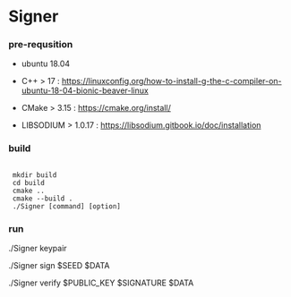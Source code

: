 # Signer


### pre-requsition  

- ubuntu 18.04 

- C++ > 17 : https://linuxconfig.org/how-to-install-g-the-c-compiler-on-ubuntu-18-04-bionic-beaver-linux

- CMake > 3.15 : https://cmake.org/install/

- LIBSODIUM > 1.0.17  : https://libsodium.gitbook.io/doc/installation

### build
<pre><code>
 mkdir build
 cd build
 cmake ..
 cmake --build .
 ./Signer [command] [option] 
</pre></code>
### run 
 
./Signer keypair

./Signer sign $SEED $DATA

./Signer verify $PUBLIC_KEY $SIGNATURE $DATA
